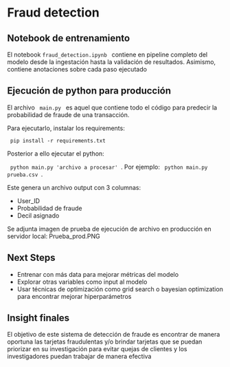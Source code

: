 # Fraud detection

## Notebook de entrenamiento 

El notebook <code>fraud_detection.ipynb </code> contiene en pipeline completo del modelo desde la ingestación hasta la validación de resultados. Asimismo, contiene anotaciones sobre cada paso ejecutado

## Ejecución de python para producción

El archivo <code> main.py </code> es aquel que contiene todo el código para predecir la probabilidad de fraude de una transacción. 

Para ejecutarlo, instalar los requirements:

<code> pip install -r requirements.txt </code>

Posterior a ello ejecutar el python:

<code> python main.py 'archivo a procesar' </code>. Por ejemplo: <code> python main.py prueba.csv </code>.

Este genera un archivo output con 3 columnas:

* User_ID
* Probabilidad de fraude
* Decil asignado

Se adjunta imagen de prueba de ejecución de archivo en producción en servidor local: Prueba_prod.PNG

## Next Steps

* Entrenar con más data para mejorar métricas del modelo
* Explorar otras variables como input al modelo
* Usar técnicas de optimización como grid search o bayesian optimization para encontrar mejorar hiperparámetros

## Insight finales

El objetivo de este sistema de detección de fraude es encontrar de manera oportuna las tarjetas fraudulentas y/o brindar tarjetas que se puedan priorizar en su investigación para evitar quejas de clientes y los investigadores puedan trabajar de manera efectiva
